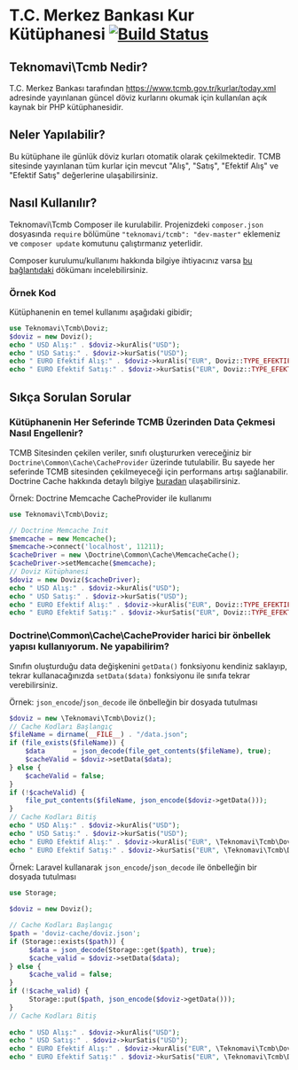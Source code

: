 # T.C. Merkez Bankası Kur Kütüphanesi [![Build Status](https://travis-ci.org/teknomavi/tcmb.svg?branch=master)](https://travis-ci.org/teknomavi/tcmb)
## Teknomavi\Tcmb Nedir?
T.C. Merkez Bankası tarafından https://www.tcmb.gov.tr/kurlar/today.xml adresinde yayınlanan güncel döviz kurlarını okumak için kullanılan açık kaynak bir PHP kütüphanesidir.

## Neler Yapılabilir?
Bu kütüphane ile günlük döviz kurları otomatik olarak çekilmektedir.
TCMB sitesinde yayınlanan tüm kurlar için mevcut "Alış", "Satış", "Efektif Alış" ve "Efektif Satış" değerlerine ulaşabilirsiniz.

## Nasıl Kullanılır?
Teknomavi\Tcmb Composer ile kurulabilir.
Projenizdeki `composer.json` dosyasında `require` bölümüne `"teknomavi/tcmb": "dev-master"` eklemeniz ve `composer update` komutunu çalıştırmanız yeterlidir.

Composer kurulumu/kullanımı hakkında bilgiye ihtiyacınız varsa [bu bağlantıdaki](http://www.teknomavi.com/yazilim/php/composer-paket-yoneticisi-nedir-nasil-kurulur-nasil-kullanilir/) dökümanı incelebilirsiniz.

### Örnek Kod
Kütüphanenin en temel kullanımı aşağıdaki gibidir;
```php
use Teknomavi\Tcmb\Doviz;
$doviz = new Doviz();
echo " USD Alış:" . $doviz->kurAlis("USD");
echo " USD Satış:" . $doviz->kurSatis("USD");
echo " EURO Efektif Alış:" . $doviz->kurAlis("EUR", Doviz::TYPE_EFEKTIFALIS);
echo " EURO Efektif Satış:" . $doviz->kurSatis("EUR", Doviz::TYPE_EFEKTIFSATIS);

```

## Sıkça Sorulan Sorular
### Kütüphanenin Her Seferinde TCMB Üzerinden Data Çekmesi Nasıl Engellenir?
TCMB Sitesinden çekilen veriler, sınıfı oluştururken vereceğiniz bir `Doctrine\Common\Cache\CacheProvider` üzerinde tutulabilir.
Bu sayede her seferinde TCMB sitesinden çekilmeyeceği için performans artışı sağlanabilir.
Doctrine Cache hakkında detaylı bilgiye [buradan](http://doctrine-orm.readthedocs.org/en/latest/reference/caching.html) ulaşabilirsiniz.

Örnek: Doctrine Memcache CacheProvider ile kullanımı
```php
use Teknomavi\Tcmb\Doviz;

// Doctrine Memcache Init
$memcache = new Memcache();
$memcache->connect('localhost', 11211);
$cacheDriver = new \Doctrine\Common\Cache\MemcacheCache();
$cacheDriver->setMemcache($memcache);
// Doviz Kütüphanesi
$doviz = new Doviz($cacheDriver);
echo " USD Alış:" . $doviz->kurAlis("USD");
echo " USD Satış:" . $doviz->kurSatis("USD");
echo " EURO Efektif Alış:" . $doviz->kurAlis("EUR", Doviz::TYPE_EFEKTIFALIS);
echo " EURO Efektif Satış:" . $doviz->kurSatis("EUR", Doviz::TYPE_EFEKTIFSATIS);

```

### Doctrine\Common\Cache\CacheProvider harici bir önbellek yapısı kullanıyorum. Ne yapabilirim?
Sınıfın oluşturduğu data değişkenini `getData()` fonksiyonu kendiniz saklayıp, tekrar kullanacağınızda `setData($data)` fonksiyonu ile sınıfa tekrar verebilirsiniz.

Örnek: `json_encode`/`json_decode` ile önbelleğin bir dosyada tutulması
```php
$doviz = new \Teknomavi\Tcmb\Doviz();
// Cache Kodları Başlangıç
$fileName = dirname(__FILE__) . "/data.json";
if (file_exists($fileName)) {
    $data       = json_decode(file_get_contents($fileName), true);
    $cacheValid = $doviz->setData($data);
} else {
    $cacheValid = false;
}
if (!$cacheValid) {
    file_put_contents($fileName, json_encode($doviz->getData()));
}
// Cache Kodları Bitiş
echo " USD Alış:" . $doviz->kurAlis("USD");
echo " USD Satış:" . $doviz->kurSatis("USD");
echo " EURO Efektif Alış:" . $doviz->kurAlis("EUR", \Teknomavi\Tcmb\Doviz::TYPE_EFEKTIFALIS);
echo " EURO Efektif Satış:" . $doviz->kurSatis("EUR", \Teknomavi\Tcmb\Doviz::TYPE_EFEKTIFSATIS);

```

Örnek: Laravel kullanarak `json_encode`/`json_decode` ile önbelleğin bir dosyada tutulması

```php
use Storage;
 
$doviz = new Doviz();

// Cache Kodları Başlangıç
$path = 'doviz-cache/doviz.json';
if (Storage::exists($path)) {
     $data = json_decode(Storage::get($path), true);
     $cache_valid = $doviz->setData($data);
} else {
     $cache_valid = false;
}
if (!$cache_valid) {
     Storage::put($path, json_encode($doviz->getData()));
}
// Cache Kodları Bitiş
 
echo " USD Alış:" . $doviz->kurAlis("USD");
echo " USD Satış:" . $doviz->kurSatis("USD");
echo " EURO Efektif Alış:" . $doviz->kurAlis("EUR", \Teknomavi\Tcmb\Doviz::TYPE_EFEKTIFALIS);
echo " EURO Efektif Satış:" . $doviz->kurSatis("EUR", \Teknomavi\Tcmb\Doviz::TYPE_EFEKTIFSATIS);
```
